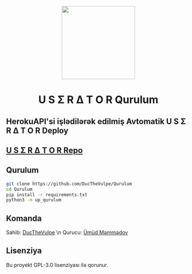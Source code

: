 <div align="center">
  <img src="https://telegra.ph/file/1bb657724f15165f795b3.jpg" width="200" height="200">
  <h1>U S Σ R Δ T O R Qurulum</h1>
</div>

## HerokuAPI'si işlədilərək edilmiş Avtomatik U S Σ R Δ T O R Deploy

## [U S Σ R Δ T O R Repo](https://github.com/DucTheVulpe/UseratorBot)

## Qurulum
```sh
git clone https://github.com/DucTheVulpe/Qurulum
cd Qurulum
pip install -r requirements.txt
python3 -m up_qurulum
```

## Komanda

Sahib: [DucTheVulpe](https://t.me/DucTheVulpe) \n
Qurucu: [Ümüd Məmmədov](https://t.me/umudmmmdov1)

## Lisenziya
Bu proyekt GPL-3.0 lisenziyası ilə qorunur.
